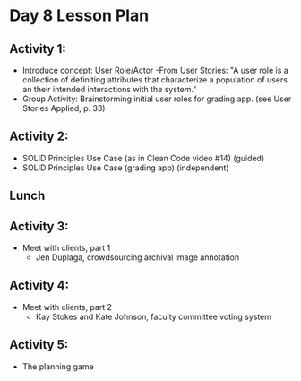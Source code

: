 # Day 8 Lesson Plan

## Activity 1:

- Introduce concept: User Role/Actor
    -From User Stories: "A user role is a collection of definiting attributes that
    characterize a population of users an their intended interactions with the system."
- Group Activity: Brainstorming initial user roles for grading app.
(see User Stories Applied, p. 33)

## Activity 2:

- SOLID Principles Use Case (as in Clean Code video #14) (guided)
- SOLID Principles Use Case (grading app) (independent)

## Lunch

## Activity 3:

- Meet with clients, part 1
  - Jen Duplaga, crowdsourcing archival image annotation

## Activity 4:

- Meet with clients, part 2
  - Kay Stokes and Kate Johnson, faculty committee voting system

## Activity 5:

- The planning game



